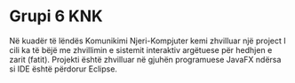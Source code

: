# Grupi 6 KNK

Në kuadër të lëndës Komunikimi Njeri-Kompjuter kemi zhvilluar një project I cili ka të bëjë me zhvillimin e sistemit interaktiv argëtuese për hedhjen e zarit (fatit).
Projekti është zhvilluar në gjuhën programuese JavaFX ndërsa si IDE është përdorur Eclipse.
